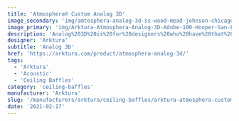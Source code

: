 ```yaml
---
title: 'Atmosphera® Custom Analog 3D'
image_secondary: 'img/amtosphera-analog-3d-ss-wood-mead-johnson-chicago-il-web05-1600x1078.jpg'
image_primary: 'img/Arktura-Atmosphera-Analog-3D-Adobe-100-Hooper-San-Francisco-CA_WEB_5-scaled.jpg'
description: 'Analog%203D%20is%20for%20designers%20who%20have%20that%20space%20in%20their%20project%20that%20is%20really%20crying%20out%20for%20a%20bold%20and%20exciting%20statement%20that%20can%20be%20completely%20customized%20to%20tell%20the%20project%27s%20story.%20You%20can%20influence%20people%27s%20movement%2C%20impression%2C%20and%20memory%20of%20the%20space%20in%20a%20fun%20creative%20way.%20Instead%20of%20following%20a%20straight%20path%2C%20Analog%203D%20allows%20designers%20to%20provide%20their%20own%20surface%20design%20or%20work%20with%20the%20Arktura%20team%20to%20craft%20the%20ceiling%u2019s%20flow.%20Analog%203D%u2019s%20fins%20are%20available%20in%20either%20powder-coated%20steel%2C%20for%20a%20smooth%20flat%20finish%2C%20or%20in%20our%20Soft%20Sound%AE%20material%2C%20for%20acoustic%20comfort.%20%A0'
designer: 'Arktura'
subtitle: 'Analog 3D'
href: 'https://arktura.com/product/atmosphera-analog-3d/'
tags:
  - 'Arktura'
  - 'Acoustic'
  - 'Ceiling Baffles'
category: 'ceiling-baffles'
manufacturer: 'Arktura'
slug: '/manufacturers/arktura/ceiling-baffles/arktura-atmosphera-custom-analog-3-d'
date: '2021-02-17'
---
```

